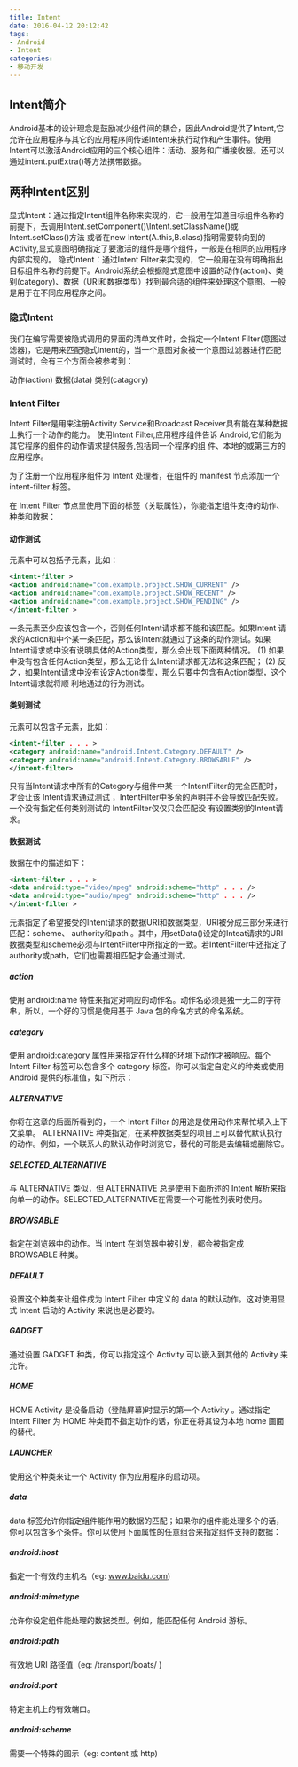 ```yaml
---
title: Intent
date: 2016-04-12 20:12:42
tags:
- Android
- Intent
categories:
- 移动开发
---
```


## Intent简介
Android基本的设计理念是鼓励减少组件间的耦合，因此Android提供了Intent,它允许在应用程序与其它的应用程序间传递Intent来执行动作和产生事件。使用Intent可以激活Android应用的三个核心组件：活动、服务和广播接收器。还可以通过intent.putExtra()等方法携带数据。

## 两种Intent区别
显式Intent：通过指定Intent组件名称来实现的，它一般用在知道目标组件名称的前提下，去调用Intent.setComponent()\Intent.setClassName()或Intent.setClass()方法 或者在new Intent(A.this,B.class)指明需要转向到的Activity,显式意图明确指定了要激活的组件是哪个组件，一般是在相同的应用程序内部实现的。
隐式Intent：通过Intent Filter来实现的，它一般用在没有明确指出目标组件名称的前提下。Android系统会根据隐式意图中设置的动作(action)、类别(category)、数据（URI和数据类型）找到最合适的组件来处理这个意图。一般是用于在不同应用程序之间。
### 隐式Intent

我们在编写需要被隐式调用的界面的清单文件时，会指定一个Intent Filter(意图过滤器)，它是用来匹配隐式Intent的，当一个意图对象被一个意图过滤器进行匹配测试时，会有三个方面会被参考到：

动作(action)
数据(data)
类别(catagory)

### Intent Filter

Intent Filter是用来注册Activity Service和Broadcast Receiver具有能在某种数据上执行一个动作的能力。
使用Intent Filter,应用程序组件告诉 Android,它们能为其它程序的组件的动作请求提供服务,包括同一个程序的组
件、本地的或第三方的应用程序。

为了注册一个应用程序组件为 Intent 处理者，在组件的 manifest 节点添加一个 intent-filter 标签。

在 Intent Filter 节点里使用下面的标签（关联属性），你能指定组件支持的动作、种类和数据：
#### 动作测试
<intent-filter>元素中可以包括子元素<action>，比如：
```xml
<intent-filter >
<action android:name="com.example.project.SHOW_CURRENT" />
<action android:name="com.example.project.SHOW_RECENT" />
<action android:name="com.example.project.SHOW_PENDING" />
</intent-filter >

```

一条<intent-filter>元素至少应该包含一个<action>，否则任何Intent请求都不能和该<intent-filter>匹配。如果Intent
请求的Action和<intent-filter>中个某一条<action>匹配，那么该Intent就通过了这条<intent-filter>的动作测试。如果
Intent请求或<intent-filter>中没有说明具体的Action类型，那么会出现下面两种情况。
(1) 如果<intent-filter>中没有包含任何Action类型，那么无论什么Intent请求都无法和这条<intent-filter>匹配；
(2) 反之，如果Intent请求中没有设定Action类型，那么只要<intent-filter>中包含有Action类型，这个Intent请求就将顺
利地通过<intent-filter>的行为测试。

#### 类别测试
<intent-filter>元素可以包含<category>子元素，比如：
```xml
<intent-filter . . . >
<category android:name="android.Intent.Category.DEFAULT" />
<category android:name="android.Intent.Category.BROWSABLE" />
</intent-filter>
```
只有当Intent请求中所有的Category与组件中某一个IntentFilter的<category>完全匹配时，才会让该 Intent请求通过测试
，IntentFilter中多余的<category>声明并不会导致匹配失败。一个没有指定任何类别测试的 IntentFilter仅仅只会匹配没
有设置类别的Intent请求。

#### 数据测试
数据在<intent-filter>中的描述如下：
```xml
<intent-filter . . . >
<data android:type="video/mpeg" android:scheme="http" . . . />
<data android:type="audio/mpeg" android:scheme="http" . . . />
</intent-filter >
```
<data>元素指定了希望接受的Intent请求的数据URI和数据类型，URI被分成三部分来进行匹配：scheme、 authority和path
。其中，用setData()设定的Inteat请求的URI数据类型和scheme必须与IntentFilter中所指定的一致。若IntentFilter中还指定了authority或path，它们也需要相匹配才会通过测试。

<!--more-->
##### action
使用 android:name 特性来指定对响应的动作名。动作名必须是独一无二的字符串，所以，一个好的习惯是使用基于 Java 包的命名方式的命名系统。

##### category
使用 android:category 属性用来指定在什么样的环境下动作才被响应。每个 Intent Filter 标签可以包含多个 category 标签。你可以指定自定义的种类或使用 Android 提供的标准值，如下所示：

##### ALTERNATIVE
你将在这章的后面所看到的，一个 Intent Filter 的用途是使用动作来帮忙填入上下文菜单。 ALTERNATIVE 种类指定，在某种数据类型的项目上可以替代默认执行的动作。例如，一个联系人的默认动作时浏览它，替代的可能是去编辑或删除它。

##### SELECTED_ALTERNATIVE
与 ALTERNATIVE 类似，但 ALTERNATIVE 总是使用下面所述的 Intent 解析来指向单一的动作。SELECTED_ALTERNATIVE在需要一个可能性列表时使用。

##### BROWSABLE
指定在浏览器中的动作。当 Intent 在浏览器中被引发，都会被指定成 BROWSABLE 种类。

##### DEFAULT
设置这个种类来让组件成为 Intent Filter 中定义的 data 的默认动作。这对使用显式 Intent 启动的 Activity 来说也是必要的。

##### GADGET
通过设置 GADGET 种类，你可以指定这个 Activity 可以嵌入到其他的 Activity 来允许。

##### HOME
HOME Activity 是设备启动（登陆屏幕)时显示的第一个 Activity 。通过指定 Intent Filter 为 HOME 种类而不指定动作的话，你正在将其设为本地 home 画面的替代。

##### LAUNCHER
使用这个种类来让一个 Activity 作为应用程序的启动项。

##### data
data 标签允许你指定组件能作用的数据的匹配；如果你的组件能处理多个的话，你可以包含多个条件。你可以使用下面属性的任意组合来指定组件支持的数据：

##### android:host
指定一个有效的主机名（eg: www.baidu.com)

##### android:mimetype
允许你设定组件能处理的数据类型。例如，<type android:value="vnd.android.cursor.dir/*"/>能匹配任何 Android 游标。

##### android:path
有效地 URI 路径值（eg:  /transport/boats/ )

##### android:port
特定主机上的有效端口。

##### android:scheme
需要一个特殊的图示（eg:  content 或 http)